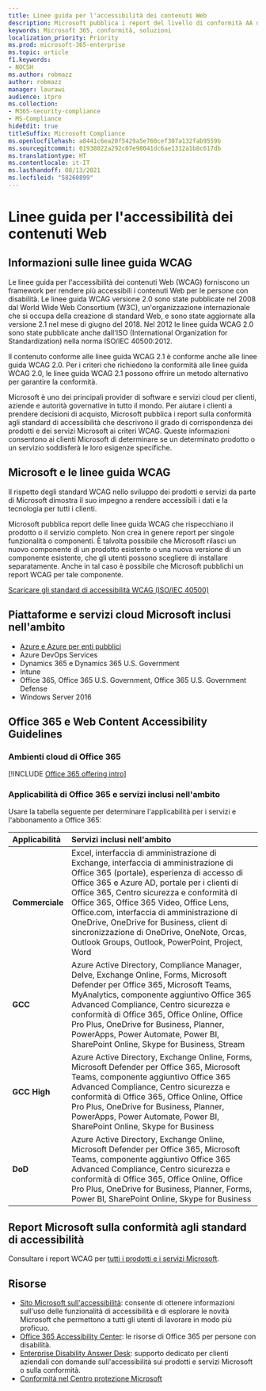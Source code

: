 ```yaml
---
title: Linee guida per l'accessibilità dei contenuti Web
description: Microsoft pubblica i report del livello di conformità AA delle linee guida WCAG che rispecchiano il prodotto o il servizio completo oppure parti del prodotto che possono essere installate separatamente.
keywords: Microsoft 365, conformità, soluzioni
localization_priority: Priority
ms.prod: microsoft-365-enterprise
ms.topic: article
f1.keywords:
- NOCSH
ms.author: robmazz
author: robmazz
manager: laurawi
audience: itpro
ms.collection:
- M365-security-compliance
- MS-Compliance
hideEdit: true
titleSuffix: Microsoft Compliance
ms.openlocfilehash: a8441c6ea20f5429a5e760cef307a132fab9559b
ms.sourcegitcommit: 01938022a292c07e98041dc6ae1312a1b8c617db
ms.translationtype: HT
ms.contentlocale: it-IT
ms.lasthandoff: 08/13/2021
ms.locfileid: "58260899"
---
```

# <a name="web-content-accessibility-guidelines"></a>Linee guida per l'accessibilità dei contenuti Web

## <a name="about-wcag"></a>Informazioni sulle linee guida WCAG

Le linee guida per l'accessibilità dei contenuti Web (WCAG) forniscono un framework per rendere più accessibili i contenuti Web per le persone con disabilità. Le linee guida WCAG versione 2.0 sono state pubblicate nel 2008 dal World Wide Web Consortium (W3C), un'organizzazione internazionale che si occupa della creazione di standard Web, e sono state aggiornate alla versione 2.1 nel mese di giugno del 2018. Nel 2012 le linee guida WCAG 2.0 sono state pubblicate anche dall'ISO (International Organization for Standardization) nella norma ISO/IEC 40500:2012.

Il contenuto conforme alle linee guida WCAG 2.1 è conforme anche alle linee guida WCAG 2.0. Per i criteri che richiedono la conformità alle linee guida WCAG 2.0, le linee guida WCAG 2.1 possono offrire un metodo alternativo per garantire la conformità.

Microsoft è uno dei principali provider di software e servizi cloud per clienti, aziende e autorità governative in tutto il mondo. Per aiutare i clienti a prendere decisioni di acquisto, Microsoft pubblica i report sulla conformità agli standard di accessibilità che descrivono il grado di corrispondenza dei prodotti e dei servizi Microsoft ai criteri WCAG. Queste informazioni consentono ai clienti Microsoft di determinare se un determinato prodotto o un servizio soddisferà le loro esigenze specifiche.
  
## <a name="microsoft-and-wcag"></a>Microsoft e le linee guida WCAG

Il rispetto degli standard WCAG nello sviluppo dei prodotti e servizi da parte di Microsoft dimostra il suo impegno a rendere accessibili i dati e la tecnologia per tutti i clienti.

Microsoft pubblica report delle linee guida WCAG che rispecchiano il prodotto o il servizio completo. Non crea in genere report per singole funzionalità o componenti. È talvolta possibile che Microsoft rilasci un nuovo componente di un prodotto esistente o una nuova versione di un componente esistente, che gli utenti possono scegliere di installare separatamente. Anche in tal caso è possibile che Microsoft pubblichi un report WCAG per tale componente.

[Scaricare gli standard di accessibilità WCAG (ISO/IEC 40500)](https://www.w3.org/WAI/standards-guidelines/wcag/)

## <a name="microsoft-in-scope-cloud-platforms--services"></a>Piattaforme e servizi cloud Microsoft inclusi nell'ambito

- [Azure e Azure per enti pubblici](https://go.microsoft.com/fwlink/p/?linkid=2051569)
- Azure DevOps Services
- Dynamics 365 e Dynamics 365 U.S. Government
- Intune
- Office 365, Office 365 U.S. Government, Office 365 U.S. Government Defense
- Windows Server 2016

## <a name="office-365-and-wcag"></a>Office 365 e Web Content Accessibility Guidelines

### <a name="office-365-cloud-environments"></a>Ambienti cloud di Office 365

[!INCLUDE [Office 365 offering intro](../includes/o365-offering-introduction.md)]

### <a name="office-365-applicability-and-in-scope-services"></a>Applicabilità di Office 365 e servizi inclusi nell'ambito

Usare la tabella seguente per determinare l'applicabilità per i servizi e l'abbonamento a Office 365:

| **Applicabilità** | **Servizi inclusi nell'ambito** |
|:------------------|:----------------------|
| **Commerciale** | Excel, interfaccia di amministrazione di Exchange, interfaccia di amministrazione di Office 365 (portale), esperienza di accesso di Office 365 e Azure AD, portale per i clienti di Office 365, Centro sicurezza e conformità di Office 365, Office 365 Video, Office Lens, Office.com, interfaccia di amministrazione di OneDrive, OneDrive for Business, client di sincronizzazione di OneDrive, OneNote, Orcas, Outlook Groups, Outlook, PowerPoint, Project, Word  |
| **GCC** | Azure Active Directory, Compliance Manager, Delve, Exchange Online, Forms, Microsoft Defender per Office 365, Microsoft Teams, MyAnalytics, componente aggiuntivo Office 365 Advanced Compliance, Centro sicurezza e conformità di Office 365, Office Online, Office Pro Plus, OneDrive for Business, Planner, PowerApps, Power Automate, Power BI, SharePoint Online, Skype for Business, Stream |
| **GCC High** | Azure Active Directory, Exchange Online, Forms, Microsoft Defender per Office 365, Microsoft Teams, componente aggiuntivo Office 365 Advanced Compliance, Centro sicurezza e conformità di Office 365, Office Online, Office Pro Plus, OneDrive for Business, Planner, PowerApps, Power Automate, Power BI, SharePoint Online, Skype for Business |
| **DoD** | Azure Active Directory, Exchange Online, Microsoft Defender per Office 365, Microsoft Teams, componente aggiuntivo Office 365 Advanced Compliance, Centro sicurezza e conformità di Office 365, Office Online, Office Pro Plus, OneDrive for Business, Planner, Forms, Power BI, SharePoint Online, Skype for Business |

## <a name="microsoft-accessibility-conformance-reports"></a>Report Microsoft sulla conformità agli standard di accessibilità

Consultare i report WCAG per [tutti i prodotti e i servizi Microsoft](https://cloudblogs.microsoft.com/industry-blog/government/2018/09/11/accessibility-conformance-reports/).

## <a name="resources"></a>Risorse

- [Sito Microsoft sull'accessibilità](https://www.microsoft.com/accessibility): consente di ottenere informazioni sull'uso delle funzionalità di accessibilità e di esplorare le novità Microsoft che permettono a tutti gli utenti di lavorare in modo più proficuo.
- [Office 365 Accessibility Center](https://go.microsoft.com/fwlink/p/?linkid=2051801): le risorse di Office 365 per persone con disabilità.
- [Enterprise Disability Answer Desk](https://go.microsoft.com/fwlink/p/?linkid=2050890): supporto dedicato per clienti aziendali con domande sull'accessibilità sui prodotti e servizi Microsoft o sulla conformità.
- [Conformità nel Centro protezione Microsoft](https://www.microsoft.com/trust-center/compliance/compliance-overview)

